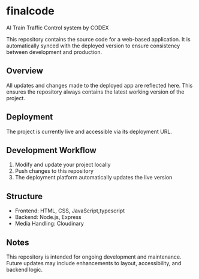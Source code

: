 # finalcode


AI Train Traffic Control system by CODEX


This repository contains the source code for a web-based application. It is automatically synced with the deployed version to ensure consistency between development and production.

## Overview

All updates and changes made to the deployed app are reflected here. This ensures the repository always contains the latest working version of the project.

## Deployment

The project is currently live and accessible via its deployment URL.

## Development Workflow

1. Modify and update your project locally
2. Push changes to this repository
3. The deployment platform automatically updates the live version

## Structure

- Frontend: HTML, CSS, JavaScript,typescript
- Backend: Node.js, Express
- Media Handling: Cloudinary

## Notes

This repository is intended for ongoing development and maintenance. Future updates may include enhancements to layout, accessibility, and backend logic.

